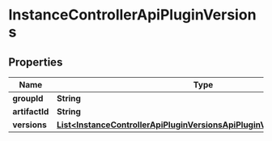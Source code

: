 

# InstanceControllerApiPluginVersions


## Properties

| Name | Type | Description | Notes |
|------------ | ------------- | ------------- | -------------|
|**groupId** | **String** |  |  [optional] |
|**artifactId** | **String** |  |  [optional] |
|**versions** | [**List&lt;InstanceControllerApiPluginVersionsApiPluginVersionAndMetadata&gt;**](InstanceControllerApiPluginVersionsApiPluginVersionAndMetadata.md) |  |  [optional] |



